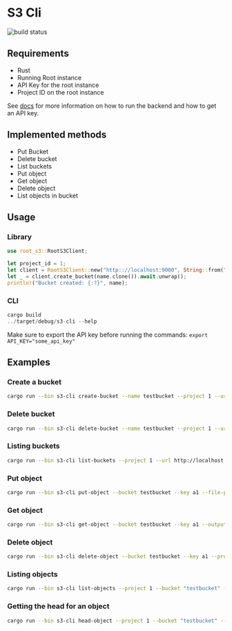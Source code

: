 # S3 Cli

![build status](https://github.com/rootitnow/root-s3/actions/workflows/main.yaml/badge.svg)

## Requirements

- Rust
- Running Root instance
- API Key for the root instance
- Project ID on the root instance

See [docs](../backend/readme.md) for more information on how to run the backend and how to get an API key.

## Implemented methods

- Put Bucket
- Delete bucket
- List buckets
- Put object
- Get object
- Delete object
- List objects in bucket

## Usage

### Library

```rust
use root_s3::RootS3Client;

let project_id = 1;
let client = RootS3Client::new("http:://localhost:9000", String::from("api_key"), project_id).expect("client created");
let _ = client.create_bucket(name.clone()).await.unwrap();
println!("Bucket created: {:?}", name);
```

### CLI

```rust
cargo build
../target/debug/s3-cli --help
```

Make sure to export the API key before running the commands: `export API_KEY="some_api_key"`

## Examples

### Create a bucket

```bash
cargo run --bin s3-cli create-bucket --name testbucket --project 1 --url http://localhost:9000
```

### Delete bucket

```bash
cargo run --bin s3-cli delete-bucket --name testbucket --project 1 --url http://localhost:9000
```

### Listing buckets

```bash
cargo run --bin s3-cli list-buckets --project 1 --url http://localhost:9000
```

### Put object

```bash
cargo run --bin s3-cli put-object --bucket testbucket --key a1 --file-path ./Cargo.toml --project 1 --url http://localhost:9000
```

### Get object

```bash
cargo run --bin s3-cli get-object --bucket testbucket --key a1 --output Cargo.toml.download --project 1 --url http://localhost:9000
```

### Delete object

```bash
cargo run --bin s3-cli delete-object --bucket testbucket --key a1 --project 1 --url http://localhost:9000
```

### Listing objects

```bash
cargo run --bin s3-cli list-objects --project 1 --bucket "testbucket" --url http://localhost:9000
```

### Getting the head for an object

```bash
cargo run --bin s3-cli head-object --project 1 --bucket "testbucket" --key "a1" --url http://localhost:9000
```
